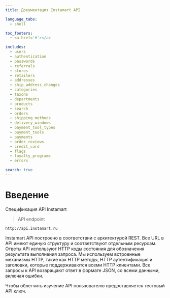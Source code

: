 ```yaml
---
title: Документация Instamart API

language_tabs:
  - shell

toc_footers:
  - <a href='#'></a>

includes:
  - users
  - authentication
  - passwords
  - referrals
  - stores
  - retailers
  - addresses
  - ship_address_changes
  - categories
  - taxons
  - departments
  - products
  - search
  - orders
  - shipping_methods
  - delivery_windows
  - payment_tool_types
  - payment_tools
  - payments
  - order_reviews
  - credit_card
  - flags
  - loyalty_programs
  - errors

search: true
---
```


# Введение

Спецификация API Instamart

> API endpoint

```shell
http://api.instamart.ru
```


Instamart API построено в соответствии с архитектурой REST. Все URL в API имеют единую структуру и соответствуют отдельным ресурсам. Ответы API используют HTTP коды состояния для обозначения результата выполнения запроса. Мы используем встроенные механизмы HTTP, такие как HTTP методы, HTTP аутентификация и заголовки, которые поддерживаются всеми HTTP клиентами. Все запросы к API возвращают ответ в формате JSON, со всеми данными, включая ошибки.

Чтобы облегчить изучение API пользователю предоставляется тестовый API ключ.

